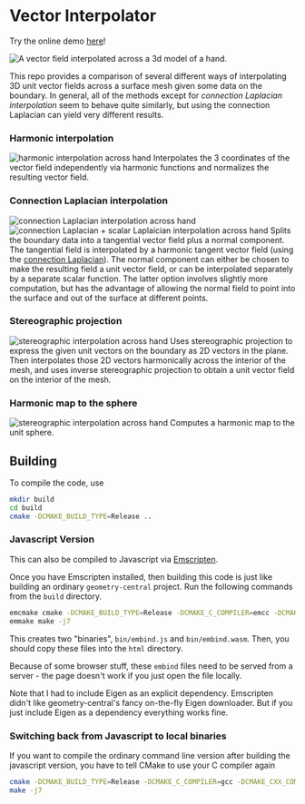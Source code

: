 # Vector Interpolator

Try the online demo [here](https://markjgillespie.com/Demos/VectorInterpolation/html/)!

![A vector field interpolated across a 3d model of a hand.](images/ui-example.png)

This repo provides a comparison of several different ways of interpolating 3D unit vector fields across a surface mesh given some data on the boundary. In general, all of the methods except for *connection Laplacian interpolation* seem to behave quite similarly, but using the connection Laplacian can yield very different results.

### Harmonic interpolation
![harmonic interpolation across hand](images/interpolation-harmonic.png)
Interpolates the 3 coordinates of the vector field independently via harmonic functions and normalizes the resulting vector field.

### Connection Laplacian interpolation
![connection Laplacian interpolation across hand](images/interpolation-connection.png)
![connection Laplacian + scalar Laplaician interpolation across hand](images/interpolation-connection++.png)
Splits the boundary data into a tangential vector field plus a normal component. The tangential field is interpolated by a harmonic tangent vector field (using the [connection Laplacian](http://geometry-central.net/surface/geometry/quantities/#vertex-connection-laplacian)). The normal component can either be chosen to make the resulting field a unit vector field, or can be interpolated separately by a separate scalar function. The latter option involves slightly more computation, but has the advantage of allowing the normal field to point into the surface and out of the surface at different points. 

### Stereographic projection
![stereographic interpolation across hand](images/interpolation-stereographic.png)
Uses stereographic projection to express the given unit vectors on the boundary as 2D vectors in the plane. Then interpolates those 2D vectors harmonically across the interior of the mesh, and uses inverse stereographic projection to obtain a unit vector field on the interior of the mesh.

### Harmonic map to the sphere
![stereographic interpolation across hand](images/interpolation-harmonic-sphere.png)
Computes a harmonic map to the unit sphere.


## Building
To compile the code, use
``` bash
mkdir build
cd build
cmake -DCMAKE_BUILD_TYPE=Release ..
```

### Javascript Version
This can also be compiled to Javascript via [Emscripten](https://emscripten.org/docs/getting_started/downloads.html).

Once you have Emscripten installed, then building this code is just like building an ordinary `geometry-central` project. Run the following commands from the `build` directory.
``` bash
emcmake cmake -DCMAKE_BUILD_TYPE=Release -DCMAKE_C_COMPILER=emcc -DCMAKE_CXX_COMPILER=em++ -DEMSCRIPTEN=True ..
emmake make -j7
```
This creates two "binaries", `bin/embind.js` and `bin/embind.wasm`. Then, you should copy these files into the `html` directory.

Because of some browser stuff, these `embind` files need to be served from a server - the page doesn't work if you just open the file locally.

Note that I had to include Eigen as an explicit dependency. Emscripten didn't like geometry-central's fancy on-the-fly Eigen downloader. But if you just include Eigen as a dependency everything works fine.

### Switching back from Javascript to local binaries
If you want to compile the ordinary command line version after building the javascript version, you have to tell CMake to use your C compiler again
``` bash
cmake -DCMAKE_BUILD_TYPE=Release -DCMAKE_C_COMPILER=gcc -DCMAKE_CXX_COMPILER=g++ -DEMSCRIPTEN=False ..
make -j7
```
